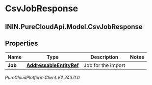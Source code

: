 # CsvJobResponse

## ININ.PureCloudApi.Model.CsvJobResponse

## Properties

|Name | Type | Description | Notes|
|------------ | ------------- | ------------- | -------------|
| **Job** | [**AddressableEntityRef**](AddressableEntityRef) | Job for the import | |



_PureCloudPlatform.Client.V2 243.0.0_
